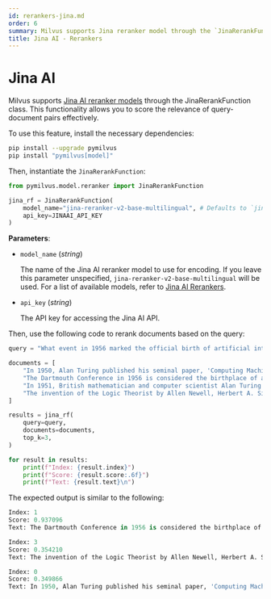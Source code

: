 ```yaml
---
id: rerankers-jina.md
order: 6
summary: Milvus supports Jina reranker model through the `JinaRerankFunction` class. This functionality allows you to score the relevance of query-document pairs effectively.
title: Jina AI - Rerankers
---
```


# Jina AI

Milvus supports [Jina AI reranker models](https://jina.ai/reranker/) through the JinaRerankFunction class. This functionality allows you to score the relevance of query-document pairs effectively.

To use this feature, install the necessary dependencies:

```bash
pip install --upgrade pymilvus
pip install "pymilvus[model]"
```

Then, instantiate the `JinaRerankFunction`:

```python
from pymilvus.model.reranker import JinaRerankFunction

jina_rf = JinaRerankFunction(
    model_name="jina-reranker-v2-base-multilingual", # Defaults to `jina-reranker-v2-base-multilingual`
    api_key=JINAAI_API_KEY
)
```

**Parameters**:

- `model_name` (*string*)

    The name of the Jina AI reranker model to use for encoding. If you leave this parameter unspecified, `jina-reranker-v2-base-multilingual` will be used. For a list of available models, refer to [Jina AI Rerankers](https://jina.ai/reranker/#apiform).

- `api_key` (*string*)

    The API key for accessing the Jina AI API.

Then, use the following code to rerank documents based on the query:

```python
query = "What event in 1956 marked the official birth of artificial intelligence as a discipline?"

documents = [
    "In 1950, Alan Turing published his seminal paper, 'Computing Machinery and Intelligence,' proposing the Turing Test as a criterion of intelligence, a foundational concept in the philosophy and development of artificial intelligence.",
    "The Dartmouth Conference in 1956 is considered the birthplace of artificial intelligence as a field; here, John McCarthy and others coined the term 'artificial intelligence' and laid out its basic goals.",
    "In 1951, British mathematician and computer scientist Alan Turing also developed the first program designed to play chess, demonstrating an early example of AI in game strategy.",
    "The invention of the Logic Theorist by Allen Newell, Herbert A. Simon, and Cliff Shaw in 1955 marked the creation of the first true AI program, which was capable of solving logic problems, akin to proving mathematical theorems."
]

results = jina_rf(
    query=query,
    documents=documents,
    top_k=3,
)

for result in results:
    print(f"Index: {result.index}")
    print(f"Score: {result.score:.6f}")
    print(f"Text: {result.text}\n")
```

The expected output is similar to the following:

```python
Index: 1
Score: 0.937096
Text: The Dartmouth Conference in 1956 is considered the birthplace of artificial intelligence as a field; here, John McCarthy and others coined the term 'artificial intelligence' and laid out its basic goals.

Index: 3
Score: 0.354210
Text: The invention of the Logic Theorist by Allen Newell, Herbert A. Simon, and Cliff Shaw in 1955 marked the creation of the first true AI program, which was capable of solving logic problems, akin to proving mathematical theorems.

Index: 0
Score: 0.349866
Text: In 1950, Alan Turing published his seminal paper, 'Computing Machinery and Intelligence,' proposing the Turing Test as a criterion of intelligence, a foundational concept in the philosophy and development of artificial intelligence.
```
